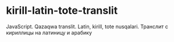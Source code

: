 kirill-latin-tote-translit
==========================

JavaScript. Qazaqwa translit. Latin, kirill, tote nusqalari. Транслит с кириллицы на латиницу и арабику
